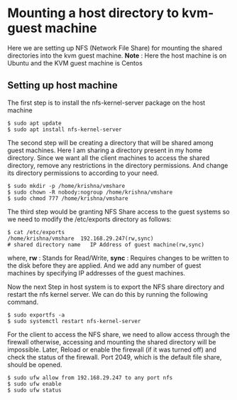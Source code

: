# Mounting a host directory to kvm-guest machine

Here we are setting up NFS (Network File Share) for mounting the shared directories into the kvm guest machine.
**Note** : Here the host machine is on Ubuntu and the KVM guest machine is Centos  
## Setting up host machine
The first step is to install the nfs-kernel-server package on the host machine
```
$ sudo apt update
$ sudo apt install nfs-kernel-server
```
The second step will be creating a directory that will be shared among guest machines. Here I am sharing a directory present in my home directory. Since we want all the client machines to access the shared directory, remove any restrictions in the directory permissions. And change its directory permissions to according to your need.
```
$ sudo mkdir -p /home/krishna/vmshare
$ sudo chown -R nobody:nogroup /home/krishna/vmshare
$ sudo chmod 777 /home/krishna/vmshare
```

The third step would be granting NFS Share access to the guest systems so we need to modify the /etc/exports directory as follows:
```
$ cat /etc/exports 
/home/krishna/vmshare  192.168.29.247(rw,sync) 
# shared directory name   IP Address of guest machine(rw,sync)
```
where, **rw** : Stands for Read/Write, **sync** : Requires changes to be written to the disk before they are applied.
And we add any number of guest machines by specifying IP addresses of the guest machines.

Now the next Step in host system is to export the NFS share directory and restart the nfs kernel server. We can do this by running the following command.
```
$ sudo exportfs -a
$ sudo systemctl restart nfs-kernel-server
```
For the client to access the NFS share, we need to allow access through the firewall otherwise, accessing and mounting the shared directory will be impossible. Later, Reload or enable the firewall (if it was turned off) and check the status of the firewall. Port 2049, which is the default file share, should be opened.
```
$ sudo ufw allow from 192.168.29.247 to any port nfs
$ sudo ufw enable
$ sudo ufw status
```
